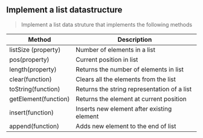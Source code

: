 ## Implement a list datastructure
> Implement a list data struture that implements the following methods

| Method | Description |
|--------|-------------|
|listSize (property)|Number of elements in a list|
|pos(property)|Current position in list|
|length(property)|Returns the number of elements in list|
|clear(function)|Clears all the elements from the list|
|toString(function)|Returns the string representation of a list |
|getElement(function)|Returns the element at current position|
|insert(function)|Inserts new element after existing element|
|append(function)|Adds new element to the end of list|


